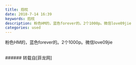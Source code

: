 ```yaml
---
title: 抱枕
date: 2018-7-14 16:39
keywords: 抱枕
description: 粉色HM的，蓝色forever的。2个1000p。微信love09jie
categories: used
---
```

<td class="t_f" id="postmessage_1512177">

粉色HM的，蓝色forever的。2个1000p。微信love09jie<br/>
<img alt="" border="0" class="zoom" data-cf-modified-073ad78c30313ac83f1913d6-="" file="http://www.flw.ph/data/appbyme/upload/image/201807/14/iictPKxykb4H.jpg" id="aimg_r3Otd" lazyloadthumb="1" onclick="" onmouseover="" src="http://www.flw.ph/data/appbyme/upload/image/201807/14/iictPKxykb4H.jpg"/><br/>
<br/>
</td>
###### 转载自[菲龙网]
